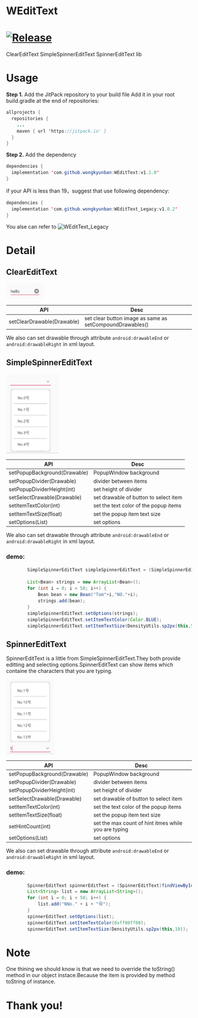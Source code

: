 # WEditText

# [![Release](https://jitpack.io/v/wongkyunban/WEditText.svg)](https://jitpack.io/#wongkyunban/WEditText)

ClearEditText SimpleSpinnerEditText SpinnerEditText lib

# Usage
__Step 1.__ Add the JitPack repository to your build file
Add it in your root build.gradle at the end of repositories:
```java
allprojects {
  repositories {
    ...
    maven { url 'https://jitpack.io' }
  }
}
```
__Step 2.__ Add the dependency
```java
dependencies {
  implementation 'com.github.wongkyunban:WEditText:v1.1.0'
}
```
if your API is less than 19，suggest that use following dependency:
```java
dependencies {
  implementation 'com.github.wongkyunban:WEditText_Legacy:v1.0.2'
}
```
You alse can refer to 
![WEditText_Legacy](https://github.com/wongkyunban/WEditText_Legacy)

# Detail
## ClearEditText

![](snapshot/snapshot1.png)

|API|Desc|
|--|--|
|setClearDrawable(Drawable)|set clear button image as same as setCompoundDrawables()|

We also can set drawable through attribute `android:drawableEnd` or `android:drawableRight` in xml layout.

## SimpleSpinnerEditText

![](snapshot/snapshot2.png)

|API|Desc|
|--|--|
|setPopupBackground(Drawable)|PopupWindow background|
|setPopupDivider(Drawable)|divider between items|
|setPopupDividerHeight(int)|set height of divider|
|setSelectDrawable(Drawable)|set drawable of button to select item|
|setItemTextColor(int)|set the text color of the popup items|
|setItemTextSize(float)|set the popup item text size|
|setOptions(List<T>)|set options|

We also can set drawable through attribute `android:drawableEnd` or `android:drawableRight` in xml layout.

### demo:
```java
        SimpleSpinnerEditText simpleSpinnerEditText = (SimpleSpinnerEditText)findViewById(R.id.sset);

        List<Bean> strings = new ArrayList<Bean>();
        for (int i = 0; i < 50; i++) {
            Bean bean = new Bean("Tom"+i,"NO."+i);
            strings.add(bean);
        }
        simpleSpinnerEditText.setOptions(strings);
        simpleSpinnerEditText.setItemTextColor(Color.BLUE);
        simpleSpinnerEditText.setItemTextSize(DensityUtils.sp2px(this,5));
```
## SpinnerEditText

SpinnerEditText is a little from SimpleSpinnerEditText.They both provide editting and selecting options.SpinnerEditText can show items which containe the characters that you are typing.

![](snapshot/snapshot3.png)


|API|Desc|
|--|--|
|setPopupBackground(Drawable)|PopupWindow background|
|setPopupDivider(Drawable)|divider between items|
|setPopupDividerHeight(int)|set height of divider|
|setSelectDrawable(Drawable)|set drawable of button to select item|
|setItemTextColor(int)|set the text color of the popup items|
|setItemTextSize(float)|set the popup item text size|
|setHintCount(int) |set the max count of hint itmes while you are typing|
|setOptions(List<T>)|set options|

We also can set drawable through attribute `android:drawableEnd` or `android:drawableRight` in xml layout.

### demo:
```java
        SpinnerEditText spinnerEditText = (SpinnerEditText)findViewById(R.id.set_select_input);
        List<String> list = new ArrayList<String>();
        for (int i = 0; i < 50; i++) {
            list.add("NNo." + i + "号");
        }
        spinnerEditText.setOptions(list);
        spinnerEditText.setItemTextColor(0xff00ff00);
        spinnerEditText.setItemTextSize(DensityUtils.sp2px(this,10));
```
# Note
One thining we should know is that we need to override the toString() method in our object instace.Because the item is provided by method toString of instance.

# Thank you!

